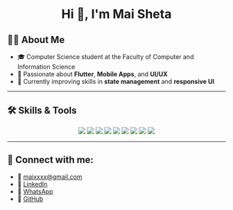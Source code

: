 <h1 align="center">Hi 👋, I'm Mai Sheta</h1>

## 👩‍💻 About Me  
- 🎓 Computer Science student at the Faculty of Computer and Information Science  
- 📱 Passionate about **Flutter**, **Mobile Apps**, and **UI/UX**  
- 🌱 Currently improving skills in **state management** and **responsive UI**  

---

## 🛠️ Skills & Tools

<p align="center">
  <img src="https://img.shields.io/badge/FLUTTER-02569B?style=for-the-badge&logo=flutter&logoColor=white" />
  <img src="https://img.shields.io/badge/DART-0175C2?style=for-the-badge&logo=dart&logoColor=white" />
  <img src="https://img.shields.io/badge/FIREBASE-FFCA28?style=for-the-badge&logo=firebase&logoColor=black" />
  <img src="https://img.shields.io/badge/FIGMA-F24E1E?style=for-the-badge&logo=figma&logoColor=white" />
  <img src="https://img.shields.io/badge/UI/UX-E34F26?style=for-the-badge&logo=html5&logoColor=white" />
  <img src="https://img.shields.io/badge/GIT-F05032?style=for-the-badge&logo=git&logoColor=white" />
  <img src="https://img.shields.io/badge/GITHUB-181717?style=for-the-badge&logo=github&logoColor=white" />
  <img src="https://img.shields.io/badge/API-00BFFF?style=for-the-badge" />
  <img src="https://img.shields.io/badge/INTEGRATION-FFA500?style=for-the-badge" />
</p>

---

## 📩 Connect with me:

- 📧 [maixxxx@gmail.com](mailto:maysheta5@gmail.com)  
- 💼 [LinkedIn](www.linkedin.com/in/mai-sheta)  
- 💬 [WhatsApp](https://wa.me/201143496764)  
- 🐙 [GitHub](https://github.com/maisheta)
